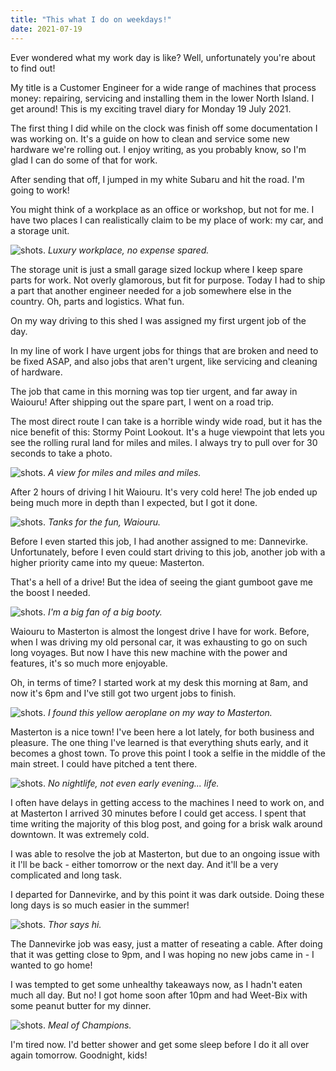 ```yaml
---
title: "This what I do on weekdays!"
date: 2021-07-19
---
```


Ever wondered what my work day is like? Well, unfortunately you're about to find out!

My title is a Customer Engineer for a wide range of machines that process money: repairing, servicing and installing them in the lower North Island.  I get around! This is my exciting travel diary for Monday 19 July 2021.

The first thing I did while on the clock was finish off some documentation I was working on. It's a guide on how to clean and service some new hardware we're rolling out. I enjoy writing, as you probably know, so I'm glad I can do some of that for work.

After sending that off, I jumped in my white Subaru and hit the road. I'm going to work!

You might think of a workplace as an office or workshop, but not for me. I have two places I can realistically claim to be my place of work: my car, and a storage unit.

![shots.](../../assets/images/blog/shed.jpg)
_Luxury workplace, no expense spared._

The storage unit is just a small garage sized lockup where I keep spare parts for work. Not overly glamorous, but fit for purpose. Today I had to ship a part that another engineer needed for a job somewhere else in the country. Oh, parts and logistics. What fun.

On my way driving to this shed I was assigned my first urgent job of the day.

In my line of work I have urgent jobs for things that are broken and need to be fixed ASAP, and also jobs that aren't urgent, like servicing and cleaning of hardware.

The job that came in this morning was top tier urgent, and far away in Waiouru! After shipping out the spare part, I went on a road trip.

The most direct route I can take is a horrible windy wide road, but it has the nice benefit of this: Stormy Point Lookout. It's a huge viewpoint that lets you see the rolling rural land for miles and miles. I always try to pull over for 30 seconds to take a photo.

![shots.](../../assets/images/blog/stormy.jpg)
_A view for miles and miles and miles._

After 2 hours of driving I hit Waiouru. It's very cold here! The job ended up being much more in depth than I expected, but I got it done.

![shots.](../../assets/images/blog/tank.jpg)
_Tanks for the fun, Waiouru._

Before I even started this job, I had another assigned to me: Dannevirke. Unfortunately, before I even could start driving to this job, another job with a higher priority came into my queue: Masterton.

That's a hell of a drive! But the idea of seeing the giant gumboot gave me the boost I needed.

![shots.](../../assets/images/blog/booty.jpg)
_I'm a big fan of a big booty._

Waiouru to Masterton is almost the longest drive I have for work. Before, when I was driving my old personal car, it was exhausting to go on such long voyages. But now I have this new machine with the power and features, it's so much more enjoyable.

Oh, in terms of time? I started work at my desk this morning at 8am, and now it's 6pm and I've still got two urgent jobs to finish.

![shots.](../../assets/images/blog/plane.jpg)
_I found this yellow aeroplane on my way to Masterton._

Masterton is a nice town! I've been here a lot lately, for both business and pleasure. The one thing I've learned is that everything shuts early, and it becomes a ghost town. To prove this point I took a selfie in the middle of the main street. I could have pitched a tent there.

![shots.](../../assets/images/blog/masterton.jpg)
_No nightlife, not even early evening... life._

I often have delays in getting access to the machines I need to work on, and at Masterton I arrived 30 minutes before I could get access. I spent that time writing the majority of this blog post, and going for a brisk walk around downtown. It was extremely cold.

I was able to resolve the job at Masterton, but due to an ongoing issue with it I'll be back - either tomorrow or the next day. And it'll be a very complicated and long task.

I departed for Dannevirke, and by this point it was dark outside. Doing these long days is so much easier in the summer!

![shots.](../../assets/images/blog/dannevirke.jpg)
_Thor says hi._

The Dannevirke job was easy, just a matter of reseating a cable. After doing that it was getting close to 9pm, and I was hoping no new jobs came in - I wanted to go home!

I was tempted to get some unhealthy takeaways now, as I hadn't eaten much all day. But no! I got home soon after 10pm and had Weet-Bix with some peanut butter for my dinner.

![shots.](../../assets/images/blog/dinner.jpg)
_Meal of Champions._

I'm tired now. I'd better shower and get some sleep before I do it all over again tomorrow. Goodnight, kids!
